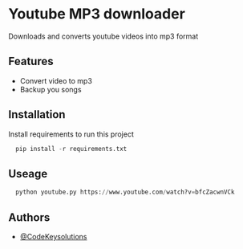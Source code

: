 

# Youtube MP3 downloader

Downloads and converts youtube videos into mp3 format


## Features

- Convert video to mp3
- Backup you songs



## Installation

Install requirements to run this project

```python
  pip install -r requirements.txt
```
 ## Useage

```python
  python youtube.py https://www.youtube.com/watch?v=bfcZacwnVCk
```


## Authors

- [@CodeKeysolutions](https://www.github.com/CodeKeysolutions)



